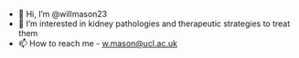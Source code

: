 - 👋 Hi, I’m @willmason23
- 👀 I’m interested in kidney pathologies and therapeutic strategies to treat them
- 📫 How to reach me - w.mason@ucl.ac.uk

<!---
willmason23/willmason23 is a ✨ special ✨ repository because its `README.md` (this file) appears on your GitHub profile.
You can click the Preview link to take a look at your changes.
--->
